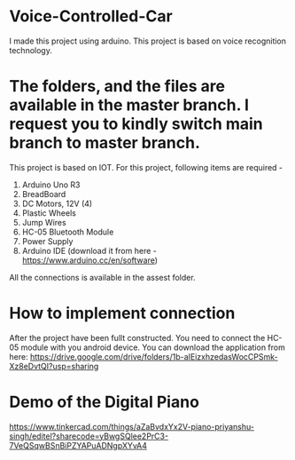 # Voice-Controlled-Car
I made this project using arduino. This project is based on voice  recognition technology.

# The folders, and the files are available in the master branch. I request you to kindly switch main branch to master branch.
This project is based on IOT.
For this project, following items are required - 

1. Arduino Uno R3
2. BreadBoard
3. DC Motors, 12V (4)
4. Plastic Wheels
5. Jump Wires
6. HC-05 Bluetooth Module
7. Power Supply
8. Arduino IDE (download it from here - https://www.arduino.cc/en/software)


All the connections is available in the assest folder. 

# How to implement connection
After the project have been fullt constructed. You need to connect the HC-05 module with you android device.
You can download the application from here: https://drive.google.com/drive/folders/1b-aIEizxhzedasWocCPSmk-Xz8eDvtQI?usp=sharing

# Demo of the Digital Piano
https://www.tinkercad.com/things/aZaBvdxYx2V-piano-priyanshu-singh/editel?sharecode=yBwgSQlee2PrC3-7VeQSqwBSnBiPZYAPuADNgpXYvA4
